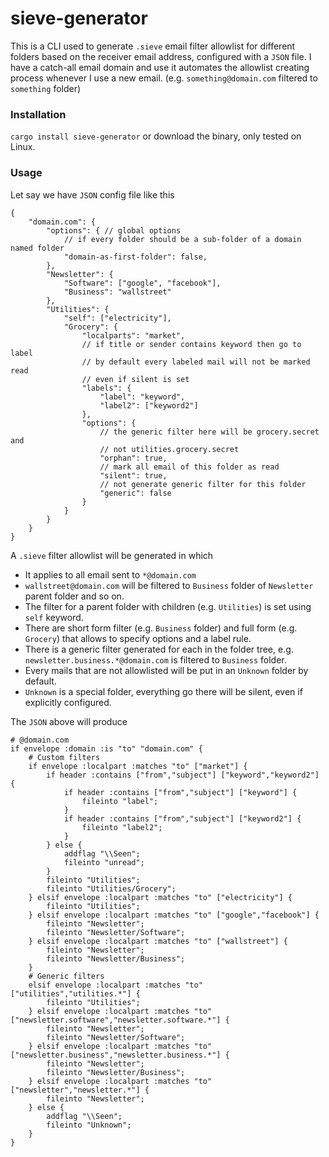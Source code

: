 # sieve-generator

This is a CLI used to generate `.sieve` email filter allowlist for different folders based on the receiver email address, configured with a `JSON` file. I have a catch-all email domain and use it automates the allowlist creating process whenever I use a new email. (e.g. `something@domain.com` filtered to `something`
folder)

### Installation

`cargo install sieve-generator` or download the binary, only tested on Linux.

### Usage

Let say we have `JSON` config file like this

```
{
    "domain.com": {
        "options": { // global options
            // if every folder should be a sub-folder of a domain named folder
            "domain-as-first-folder": false,
        },
        "Newsletter": {
            "Software": ["google", "facebook"],
            "Business": "wallstreet"
        },
        "Utilities": {
            "self": ["electricity"],
            "Grocery": {
                "localparts": "market",
                // if title or sender contains keyword then go to label
                // by default every labeled mail will not be marked read
                // even if silent is set
                "labels": {
                    "label": "keyword",
                    "label2": ["keyword2"]
                },
                "options": {
                    // the generic filter here will be grocery.secret and
                    // not utilities.grocery.secret
                    "orphan": true,
                    // mark all email of this folder as read
                    "silent": true,
                    // not generate generic filter for this folder
                    "generic": false
                }
            }
        }
    }
}
```

A `.sieve` filter allowlist will be generated in which

- It applies to all email sent to `*@domain.com`
- `wallstreet@domain.com` will be filtered to `Business` folder of
  `Newsletter` parent folder and so on.
- The filter for a parent folder with children (e.g. `Utilities`) is set using
  `self` keyword.
- There are short form filter (e.g. `Business` folder) and full form (e.g.
  `Grocery`) that allows to specify options and a label rule.
- There is a generic filter generated for each in the folder tree, e.g.
  `newsletter.business.*@domain.com` is filtered to `Business` folder.
- Every mails that are not allowlisted will be put in an `Unknown` folder by
    default.
- `Unknown` is a special folder, everything go there will be silent, even if explicitly configured.

The `JSON` above will produce

```
# @domain.com
if envelope :domain :is "to" "domain.com" {
    # Custom filters
    if envelope :localpart :matches "to" ["market"] {
        if header :contains ["from","subject"] ["keyword","keyword2"] {
            if header :contains ["from","subject"] ["keyword"] {
                fileinto "label";
            }
            if header :contains ["from","subject"] ["keyword2"] {
                fileinto "label2";
            }
        } else {
            addflag "\\Seen";
            fileinto "unread";
        }
        fileinto "Utilities";
        fileinto "Utilities/Grocery";
    } elsif envelope :localpart :matches "to" ["electricity"] {
        fileinto "Utilities";
    } elsif envelope :localpart :matches "to" ["google","facebook"] {
        fileinto "Newsletter";
        fileinto "Newsletter/Software";
    } elsif envelope :localpart :matches "to" ["wallstreet"] {
        fileinto "Newsletter";
        fileinto "Newsletter/Business";
    }
    # Generic filters
    elsif envelope :localpart :matches "to" ["utilities","utilities.*"] {
        fileinto "Utilities";
    } elsif envelope :localpart :matches "to" ["newsletter.software","newsletter.software.*"] {
        fileinto "Newsletter";
        fileinto "Newsletter/Software";
    } elsif envelope :localpart :matches "to" ["newsletter.business","newsletter.business.*"] {
        fileinto "Newsletter";
        fileinto "Newsletter/Business";
    } elsif envelope :localpart :matches "to" ["newsletter","newsletter.*"] {
        fileinto "Newsletter";
    } else {
        addflag "\\Seen";
        fileinto "Unknown";
    }
}
```

